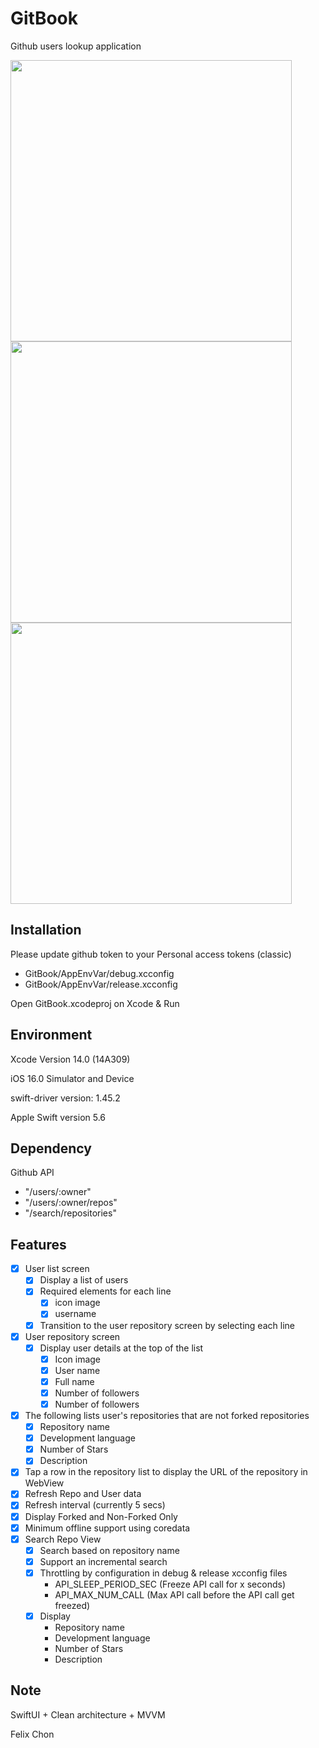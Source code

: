 # GitBook

Github users lookup application

<img src="screenshots/1.png" width="450">
<img src="screenshots/2.png" width="450">
<img src="screenshots/3.png" width="450">

## Installation

Please update github token to your Personal access tokens (classic)
- GitBook/AppEnvVar/debug.xcconfig
- GitBook/AppEnvVar/release.xcconfig

Open GitBook.xcodeproj on Xcode & Run

## Environment
Xcode Version 14.0 (14A309)

iOS 16.0 Simulator and Device

swift-driver version: 1.45.2 

Apple Swift version 5.6 
## Dependency

Github API
- "/users/:owner"
- "/users/:owner/repos"
- "/search/repositories"
## Features
- [x] User list screen
    - [x] Display a list of users
    - [x] Required elements for each line
        - [x] icon image
        - [x] username
    - [x] Transition to the user repository screen by selecting each line
- [x] User repository screen
    - [x] Display user details at the top of the list
        - [x] Icon image
        - [x] User name
        - [x] Full name
        - [x] Number of followers
        - [x] Number of followers
- [x] The following lists user's repositories that are not forked repositories
    - [x] Repository name
    - [x] Development language
    - [x] Number of Stars
    - [x] Description
- [x] Tap a row in the repository list to display the URL of the repository in WebView  
- [x] Refresh Repo and User data
- [x] Refresh interval (currently 5 secs)
- [x] Display Forked and Non-Forked Only
- [x] Minimum offline support using coredata
- [x] Search Repo View
    - [x] Search based on repository name
    - [x] Support an incremental search
    - [x] Throttling by configuration in debug & release xcconfig files
        - API_SLEEP_PERIOD_SEC (Freeze API call for x seconds)
        - API_MAX_NUM_CALL (Max API call before the API call get freezed)
    - [x] Display
        - Repository name
        - Development language
        - Number of Stars
        - Description
## Note

SwiftUI + Clean architecture + MVVM

Felix Chon 
####
